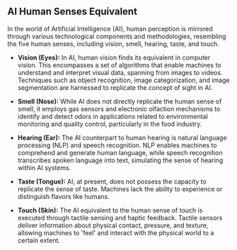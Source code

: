 ## AI Human Senses Equivalent

In the world of Artificial Intelligence (AI), human perception is mirrored through various technological components and methodologies, resembling the five human senses, including vision, smell, hearing, taste, and touch.

- **Vision (Eyes):** In AI, human vision finds its equivalent in computer vision. This encompasses a set of algorithms that enable machines to understand and interpret visual data, spanning from images to videos. Techniques such as object recognition, image categorization, and image segmentation are harnessed to replicate the concept of sight in AI.

- **Smell (Nose):** While AI does not directly replicate the human sense of smell, it employs gas sensors and electronic olfaction mechanisms to identify and detect odors in applications related to environmental monitoring and quality control, particularly in the food industry.

- **Hearing (Ear):** The AI counterpart to human hearing is natural language processing (NLP) and speech recognition. NLP enables machines to comprehend and generate human language, while speech recognition transcribes spoken language into text, simulating the sense of hearing within AI systems.

- **Taste (Tongue):** AI, at present, does not possess the capacity to replicate the sense of taste. Machines lack the ability to experience or distinguish flavors like humans.

- **Touch (Skin):** The AI equivalent to the human sense of touch is executed through tactile sensing and haptic feedback. Tactile sensors deliver information about physical contact, pressure, and texture, allowing machines to 'feel' and interact with the physical world to a certain extent.
